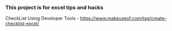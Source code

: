 ### This project is for excel tips and hacks

CheckList Using Developer Tools - https://www.makeuseof.com/tag/create-checklist-excel/